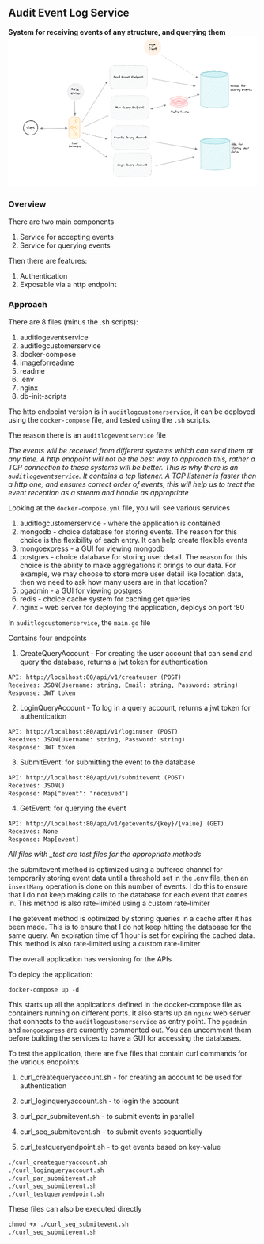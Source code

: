 ## Audit Event Log Service

**System for receiving events of any structure, and querying them**
![alt text](./imageforreadme/design.png)


### Overview

There are two main components

1. Service for accepting events
2. Service for querying events

Then there are features:

1. Authentication
2. Exposable via a http endpoint

### Approach

There are 8 files (minus the .sh scripts):

1. auditlogeventservice
2. auditlogcustomerservice
3. docker-compose
4. imageforreadme
5. readme
6. .env
7. nginx
8. db-init-scripts

The http endpoint version is in `auditlogcustomerservice`, it can be deployed using the `docker-compose` file, and tested using the `.sh` scripts.

The reason there is an `auditlogeventservice` file

*The events will be received from different systems which can send them at any time. A http endpoint will not be the best way to approach this, rather a TCP connection to these systems will be better. This is why there is an `auditlogeventservice`. It contains a tcp listener. A TCP listener is faster than a http one, and ensures correct order of events, this will help us to treat the event reception as a stream and handle as appropriate*


Looking at the `docker-compose.yml` file, you will see various services
1. auditlogcustomerservice - where the application is contained
2. mongodb - choice database for storing events. The reason for this choice is the flexibility of each entry. It can help create flexible events
3. mongoexpress - a GUI for viewing mongodb
4. postgres - choice database for storing user detail. The reason for this choice is the ability to make aggregations it brings to our data. For example, we may choose to store more user detail like location data, then we need to ask how many users are in that location?
5. pgadmin - a GUI for viewing postgres
6. redis - choice cache system for caching get queries
7. nginx - web server for deploying the application, deploys on port :80

In `auditlogcustomerservice`,
the `main.go` file

Contains four endpoints

1. CreateQueryAccount - For creating the user account that can send and query the database, returns a jwt token for authentication
```
API: http://localhost:80/api/v1/createuser (POST)
Receives: JSON(Username: string, Email: string, Password: string)
Response: JWT token
```

2. LoginQueryAccount - To log in a query account, returns a jwt token for authentication
```
API: http://localhost:80/api/v1/loginuser (POST)
Receives: JSON(Username: string, Password: string)
Response: JWT token
```

3. SubmitEvent: for submitting the event to the database
```
API: http://localhost:80/api/v1/submitevent (POST)
Receives: JSON()
Response: Map["event": "received"]
```

4. GetEvent: for querying the event
```
API: http://localhost:80/api/v1/getevents/{key}/{value} (GET)
Receives: None
Response: Map[event]
```

*All files with _test are test files for the appropriate methods*

the submitevent method is optimized using a buffered channel for temporarily storing event data until a threshold set in the .env file, then an `insertMany` operation is done on this number of events. I do this to ensure that I do not keep making calls to the database for each event that comes in. This method is also rate-limited using a custom rate-limiter

The getevent method is optimized by storing queries in a cache after it has been made. This is to ensure that I do not keep hitting the database for the same query. An expiration time of 1 hour is set for expiring the cached data. This method is also rate-limited using a custom rate-limiter

The overall application has versioning for the APIs


To deploy the application:

```
docker-compose up -d
```
This starts up all the applications defined in the docker-compose file as containers running on different ports. It also starts up an `nginx` web server that connects to the `auditlogcustomerservice` as entry point.
The `pgadmin` and `mongoexpress` are currently commented out. You can uncomment them before building the services to have a GUI for accessing the databases.

To test the application, there are five files that contain curl commands for the various endpoints

1. curl_createqueryaccount.sh - for creating an account to be used for authentication

2. curl_loginqueryaccount.sh - to login the account

3. curl_par_submitevent.sh - to submit events in parallel

4. curl_seq_submitevent.sh - to submit events sequentially

5. curl_testqueryendpoint.sh - to get events based on key-value

```
./curl_createqueryaccount.sh
./curl_loginqueryaccount.sh
./curl_par_submitevent.sh
./curl_seq_submitevent.sh
./curl_testqueryendpoint.sh
```

These files can also be executed directly
```
chmod +x ./curl_seq_submitevent.sh
./curl_seq_submitevent.sh     
```